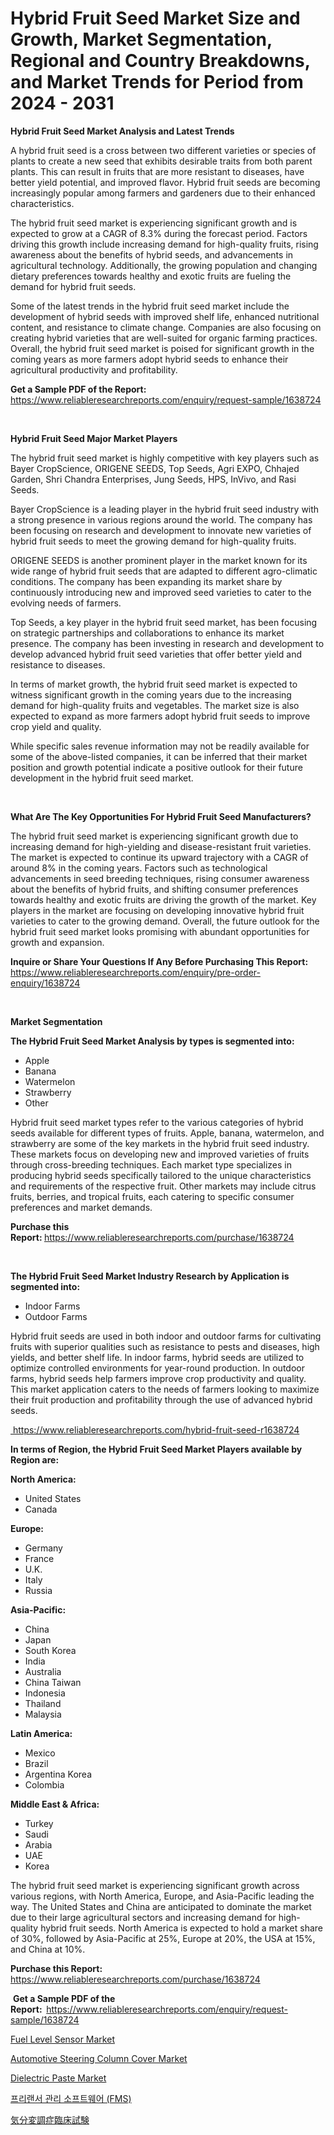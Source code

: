<p><h1>Hybrid Fruit Seed Market Size and Growth, Market Segmentation, Regional and Country Breakdowns, and Market Trends for Period from 2024 -  2031</h1></p><p><strong>Hybrid Fruit Seed Market Analysis and Latest Trends</strong></p>
<p><p>A hybrid fruit seed is a cross between two different varieties or species of plants to create a new seed that exhibits desirable traits from both parent plants. This can result in fruits that are more resistant to diseases, have better yield potential, and improved flavor. Hybrid fruit seeds are becoming increasingly popular among farmers and gardeners due to their enhanced characteristics.</p><p>The hybrid fruit seed market is experiencing significant growth and is expected to grow at a CAGR of 8.3% during the forecast period. Factors driving this growth include increasing demand for high-quality fruits, rising awareness about the benefits of hybrid seeds, and advancements in agricultural technology. Additionally, the growing population and changing dietary preferences towards healthy and exotic fruits are fueling the demand for hybrid fruit seeds.</p><p>Some of the latest trends in the hybrid fruit seed market include the development of hybrid seeds with improved shelf life, enhanced nutritional content, and resistance to climate change. Companies are also focusing on creating hybrid varieties that are well-suited for organic farming practices. Overall, the hybrid fruit seed market is poised for significant growth in the coming years as more farmers adopt hybrid seeds to enhance their agricultural productivity and profitability.</p></p>
<p><strong>Get a Sample PDF of the Report:&nbsp;</strong> <a href="https://www.reliableresearchreports.com/enquiry/request-sample/1638724">https://www.reliableresearchreports.com/enquiry/request-sample/1638724</a></p>
<p>&nbsp;</p>
<p><strong>Hybrid Fruit Seed Major Market Players</strong></p>
<p><p>The hybrid fruit seed market is highly competitive with key players such as Bayer CropScience, ORIGENE SEEDS, Top Seeds, Agri EXPO, Chhajed Garden, Shri Chandra Enterprises, Jung Seeds, HPS, InVivo, and Rasi Seeds. </p><p>Bayer CropScience is a leading player in the hybrid fruit seed industry with a strong presence in various regions around the world. The company has been focusing on research and development to innovate new varieties of hybrid fruit seeds to meet the growing demand for high-quality fruits.</p><p>ORIGENE SEEDS is another prominent player in the market known for its wide range of hybrid fruit seeds that are adapted to different agro-climatic conditions. The company has been expanding its market share by continuously introducing new and improved seed varieties to cater to the evolving needs of farmers.</p><p>Top Seeds, a key player in the hybrid fruit seed market, has been focusing on strategic partnerships and collaborations to enhance its market presence. The company has been investing in research and development to develop advanced hybrid fruit seed varieties that offer better yield and resistance to diseases.</p><p>In terms of market growth, the hybrid fruit seed market is expected to witness significant growth in the coming years due to the increasing demand for high-quality fruits and vegetables. The market size is also expected to expand as more farmers adopt hybrid fruit seeds to improve crop yield and quality.</p><p>While specific sales revenue information may not be readily available for some of the above-listed companies, it can be inferred that their market position and growth potential indicate a positive outlook for their future development in the hybrid fruit seed market.</p></p>
<p>&nbsp;</p>
<p><strong>What Are The Key Opportunities For Hybrid Fruit Seed Manufacturers?</strong></p>
<p><p>The hybrid fruit seed market is experiencing significant growth due to increasing demand for high-yielding and disease-resistant fruit varieties. The market is expected to continue its upward trajectory with a CAGR of around 8% in the coming years. Factors such as technological advancements in seed breeding techniques, rising consumer awareness about the benefits of hybrid fruits, and shifting consumer preferences towards healthy and exotic fruits are driving the growth of the market. Key players in the market are focusing on developing innovative hybrid fruit varieties to cater to the growing demand. Overall, the future outlook for the hybrid fruit seed market looks promising with abundant opportunities for growth and expansion.</p></p>
<p><strong>Inquire or Share Your Questions If Any Before Purchasing This Report:</strong> <a href="https://www.reliableresearchreports.com/enquiry/pre-order-enquiry/1638724">https://www.reliableresearchreports.com/enquiry/pre-order-enquiry/1638724</a></p>
<p>&nbsp;</p>
<p><strong>Market Segmentation</strong></p>
<p><strong>The Hybrid Fruit Seed Market Analysis by types is segmented into:</strong></p>
<p><ul><li>Apple</li><li>Banana</li><li>Watermelon</li><li>Strawberry</li><li>Other</li></ul></p>
<p><p>Hybrid fruit seed market types refer to the various categories of hybrid seeds available for different types of fruits. Apple, banana, watermelon, and strawberry are some of the key markets in the hybrid fruit seed industry. These markets focus on developing new and improved varieties of fruits through cross-breeding techniques. Each market type specializes in producing hybrid seeds specifically tailored to the unique characteristics and requirements of the respective fruit. Other markets may include citrus fruits, berries, and tropical fruits, each catering to specific consumer preferences and market demands.</p></p>
<p><strong>Purchase this Report:&nbsp;</strong><a href="https://www.reliableresearchreports.com/purchase/1638724">https://www.reliableresearchreports.com/purchase/1638724</a></p>
<p>&nbsp;</p>
<p><strong>The Hybrid Fruit Seed Market Industry Research by Application is segmented into:</strong></p>
<p><ul><li>Indoor Farms</li><li>Outdoor Farms</li></ul></p>
<p><p>Hybrid fruit seeds are used in both indoor and outdoor farms for cultivating fruits with superior qualities such as resistance to pests and diseases, high yields, and better shelf life. In indoor farms, hybrid seeds are utilized to optimize controlled environments for year-round production. In outdoor farms, hybrid seeds help farmers improve crop productivity and quality. This market application caters to the needs of farmers looking to maximize their fruit production and profitability through the use of advanced hybrid seeds.</p></p>
<p><a href="https://www.reliableresearchreports.com/hybrid-fruit-seed-r1638724">&nbsp;https://www.reliableresearchreports.com/hybrid-fruit-seed-r1638724</a></p>
<p><strong>In terms of Region, the Hybrid Fruit Seed Market Players available by Region are:</strong></p>
<p>
    <p> <strong> North America: </strong>
        <ul>
            <li>United States</li>
            <li>Canada</li>
        </ul>
        </p> 
    <p> <strong> Europe: </strong>
        <ul>
            <li>Germany</li>
            <li>France</li>
            <li>U.K.</li>
            <li>Italy</li>
            <li>Russia</li>
        </ul>
        </p> 
    <p> <strong> Asia-Pacific: </strong>
        <ul>
            <li>China</li>
            <li>Japan</li>
            <li>South Korea</li>
            <li>India</li>
            <li>Australia</li>
            <li>China Taiwan</li>
            <li>Indonesia</li>
            <li>Thailand</li>
            <li>Malaysia</li>
        </ul>
        </p> 
    <p> <strong> Latin America: </strong>
        <ul>
            <li>Mexico</li>
            <li>Brazil</li>
            <li>Argentina Korea</li>
            <li>Colombia</li>
        </ul>
        </p> 
    <p> <strong> Middle East & Africa: </strong>
        <ul>
            <li>Turkey</li>
            <li>Saudi</li>
            <li>Arabia</li>
            <li>UAE</li>
            <li>Korea</li>
        </ul>
    </p>
    </p>
<p><p>The hybrid fruit seed market is experiencing significant growth across various regions, with North America, Europe, and Asia-Pacific leading the way. The United States and China are anticipated to dominate the market due to their large agricultural sectors and increasing demand for high-quality hybrid fruit seeds. North America is expected to hold a market share of 30%, followed by Asia-Pacific at 25%, Europe at 20%, the USA at 15%, and China at 10%.</p></p>
<p><strong>Purchase this Report: </strong><a href="https://www.reliableresearchreports.com/purchase/1638724">https://www.reliableresearchreports.com/purchase/1638724</a></p>
<p>&nbsp;<strong>Get a Sample PDF of the Report:&nbsp;&nbsp;</strong><a href="https://www.reliableresearchreports.com/enquiry/request-sample/1638724">https://www.reliableresearchreports.com/enquiry/request-sample/1638724</a></p>
<p><strong></strong></p>
<p><p><a href="https://issuu.com/reportprime-2/docs/fuel-level-sensor-market-size-2030.pptx">Fuel Level Sensor Market</a></p><p><a href="https://github.com/fiixsa/Market-Research-Report-List-2/blob/main/automotive-steering-column-cover-market.md">Automotive Steering Column Cover Market</a></p><p><a href="https://issuu.com/reportprime-2/docs/dielectric-paste-market-size-2030.pptx">Dielectric Paste Market</a></p><p><a href="https://github.com/khytkeqagplkzqvh/Market-Research-Report-List-2/blob/main/753632783029.md">프리랜서 관리 소프트웨어 (FMS)</a></p><p><a href="https://github.com/oafhukehf4709715/Market-Research-Report-List-2/blob/main/327587693434.md">気分変調症臨床試験</a></p></p>